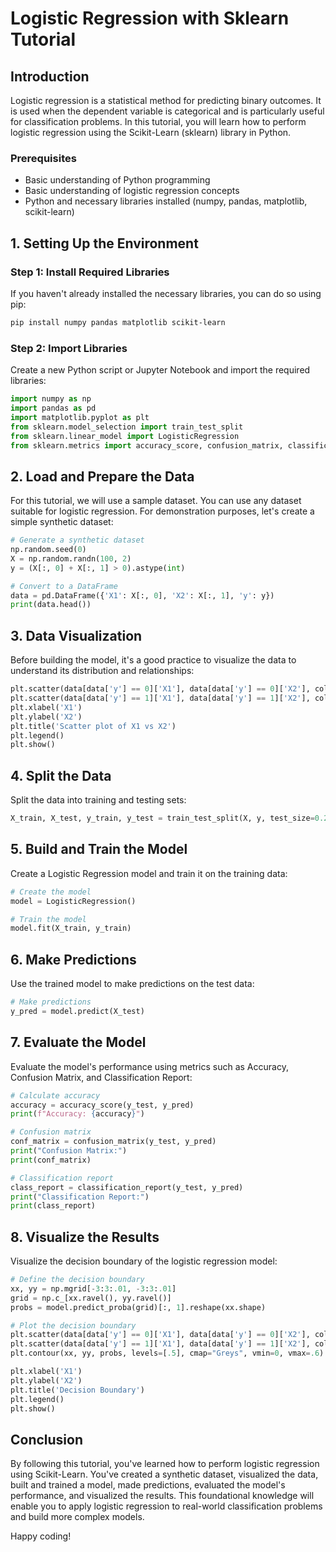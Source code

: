 # Logistic Regression with Sklearn Tutorial

## Introduction

Logistic regression is a statistical method for predicting binary outcomes. It is used when the dependent variable is categorical and is particularly useful for classification problems. In this tutorial, you will learn how to perform logistic regression using the Scikit-Learn (sklearn) library in Python.

### Prerequisites
- Basic understanding of Python programming
- Basic understanding of logistic regression concepts
- Python and necessary libraries installed (numpy, pandas, matplotlib, scikit-learn)

## 1. Setting Up the Environment

### Step 1: Install Required Libraries

If you haven't already installed the necessary libraries, you can do so using pip:
```bash
pip install numpy pandas matplotlib scikit-learn
```

### Step 2: Import Libraries

Create a new Python script or Jupyter Notebook and import the required libraries:
```python
import numpy as np
import pandas as pd
import matplotlib.pyplot as plt
from sklearn.model_selection import train_test_split
from sklearn.linear_model import LogisticRegression
from sklearn.metrics import accuracy_score, confusion_matrix, classification_report
```

## 2. Load and Prepare the Data

For this tutorial, we will use a sample dataset. You can use any dataset suitable for logistic regression. For demonstration purposes, let's create a simple synthetic dataset:

```python
# Generate a synthetic dataset
np.random.seed(0)
X = np.random.randn(100, 2)
y = (X[:, 0] + X[:, 1] > 0).astype(int)

# Convert to a DataFrame
data = pd.DataFrame({'X1': X[:, 0], 'X2': X[:, 1], 'y': y})
print(data.head())
```

## 3. Data Visualization

Before building the model, it's a good practice to visualize the data to understand its distribution and relationships:

```python
plt.scatter(data[data['y'] == 0]['X1'], data[data['y'] == 0]['X2'], color='red', label='Class 0')
plt.scatter(data[data['y'] == 1]['X1'], data[data['y'] == 1]['X2'], color='blue', label='Class 1')
plt.xlabel('X1')
plt.ylabel('X2')
plt.title('Scatter plot of X1 vs X2')
plt.legend()
plt.show()
```

## 4. Split the Data

Split the data into training and testing sets:

```python
X_train, X_test, y_train, y_test = train_test_split(X, y, test_size=0.2, random_state=0)
```

## 5. Build and Train the Model

Create a Logistic Regression model and train it on the training data:

```python
# Create the model
model = LogisticRegression()

# Train the model
model.fit(X_train, y_train)
```

## 6. Make Predictions

Use the trained model to make predictions on the test data:

```python
# Make predictions
y_pred = model.predict(X_test)
```

## 7. Evaluate the Model

Evaluate the model's performance using metrics such as Accuracy, Confusion Matrix, and Classification Report:

```python
# Calculate accuracy
accuracy = accuracy_score(y_test, y_pred)
print(f"Accuracy: {accuracy}")

# Confusion matrix
conf_matrix = confusion_matrix(y_test, y_pred)
print("Confusion Matrix:")
print(conf_matrix)

# Classification report
class_report = classification_report(y_test, y_pred)
print("Classification Report:")
print(class_report)
```

## 8. Visualize the Results

Visualize the decision boundary of the logistic regression model:

```python
# Define the decision boundary
xx, yy = np.mgrid[-3:3:.01, -3:3:.01]
grid = np.c_[xx.ravel(), yy.ravel()]
probs = model.predict_proba(grid)[:, 1].reshape(xx.shape)

# Plot the decision boundary
plt.scatter(data[data['y'] == 0]['X1'], data[data['y'] == 0]['X2'], color='red', label='Class 0')
plt.scatter(data[data['y'] == 1]['X1'], data[data['y'] == 1]['X2'], color='blue', label='Class 1')
plt.contour(xx, yy, probs, levels=[.5], cmap="Greys", vmin=0, vmax=.6)

plt.xlabel('X1')
plt.ylabel('X2')
plt.title('Decision Boundary')
plt.legend()
plt.show()
```

## Conclusion

By following this tutorial, you've learned how to perform logistic regression using Scikit-Learn. You've created a synthetic dataset, visualized the data, built and trained a model, made predictions, evaluated the model's performance, and visualized the results. This foundational knowledge will enable you to apply logistic regression to real-world classification problems and build more complex models.

Happy coding!